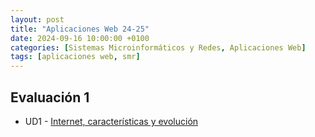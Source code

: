 ```yaml
---
layout: post
title: "Aplicaciones Web 24-25"
date: 2024-09-16 10:00:00 +0100
categories: [Sistemas Microinformáticos y Redes, Aplicaciones Web]
tags: [aplicaciones web, smr]
---
```


## Evaluación 1

- UD1 - [Internet, características y evolución](/posts/internet-caracteristicas-evolucion)
